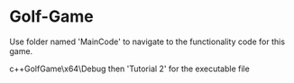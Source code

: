 # Golf-Game
Use folder named 'MainCode' to navigate to the functionality code for this game.

c++GolfGame\x64\Debug then 'Tutorial 2' for the executable file
